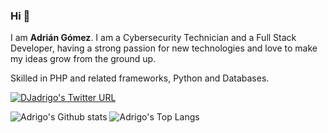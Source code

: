 ### Hi 👋

I am **Adrián Gómez**. I am a Cybersecurity Technician and a Full Stack Developer, having a strong passion for new technologies and love to make my ideas grow from the ground up.

Skilled in PHP and related frameworks, Python and Databases.

[![DJadrigo's Twitter URL](https://img.shields.io/twitter/url?label=DJadrigo&style=social&url=https%3A%2F%2Ftwitter.com%2FDJadrigo)](https://twitter.com/DJadrigo)

![Adrigo's Github stats](https://github-readme-stats.vercel.app/api?username=adrigo&show_icons=true&count_private=true&title_color=FF6161&icon_color=56FF91&text_color=FFFFFF&bg_color=000000&cache_seconds=3000&locale=en&hide_border=true&border_radius=30)
![Adrigo's Top Langs](https://github-readme-stats.vercel.app/api/top-langs/?username=adrigo&layout=compact&show_icons=true&count_private=true&title_color=FF6161&icon_color=56FF91&text_color=FFFFFF&bg_color=000000&cache_seconds=3000&locale=en&hide_border=true&border_radius=30)

<!-- Possible future theme for card -->
<!-- ![Adrigo's Github stats](https://github-readme-stats.vercel.app/api?username=adrigo&show_icons=true&count_private=true&title_color=56FF91&icon_color=FF6161&text_color=FFFFFF&bg_color=000000&cache_seconds=3000&locale=en&hide_border=true&border_radius=30)-->
